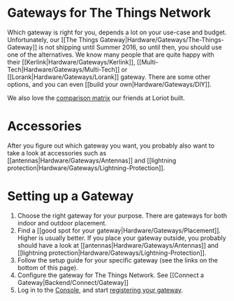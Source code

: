 # Gateways for The Things Network

Which gateway is right for you, depends a lot on your use-case and budget. Unfortunately, our [[The Things Gateway|Hardware/Gateways/The-Things-Gateway]] is not shipping until Summer 2016, so until then, you should use one of the alternatives. We know many people that are quite happy with their [[Kerlink|Hardware/Gateways/Kerlink]], [[Multi-Tech|Hardware/Gateways/Multi-Tech]] or [[Lorank|Hardware/Gateways/Lorank]] gateway. There are some other options, and you can even [[build your own|Hardware/Gateways/DIY]].

We also love the [comparison matrix](https://www.loriot.io/lora-gateways.html) our friends at Loriot built.

# Accessories

After you figure out which gateway you want, you probably also want to take a look at accessories such as [[antennas|Hardware/Gateways/Antennas]] and
[[lightning protection|Hardware/Gateways/Lightning-Protection]].

# Setting up a Gateway

1. Choose the right gateway for your purpose. There are gateways for both indoor and outdoor placement.
2. Find a [[good spot for your gateway|Hardware/Gateways/Placement]]. Higher is usually better. If you place your gateway outside, you probably should have a look at [[antennas|Hardware/Gateways/Antennas]] and
[[lightning protection|Hardware/Gateways/Lightning-Protection]].
3. Follow the setup guide for your specific gateway (see the links on the bottom of this page).
4. Configure the gateway for The Things Network. See [[Connect a Gateway|Backend/Connect/Gateway]]
5. Log in to the [Console](https://console.thethingsnetwork.org/gateways), and start [registering your gateway](https://console.thethingsnetwork.org/gateways).
